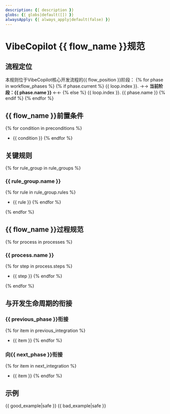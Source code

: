 ```yaml
---
description: {{ description }}
globs: {{ globs|default([]) }}
alwaysApply: {{ always_apply|default(false) }}
---
```


# VibeCopilot {{ flow_name }}规范

## 流程定位

本规则位于VibeCopilot核心开发流程的{{ flow_position }}阶段：
{% for phase in workflow_phases %}
{% if phase.current %}
{{ loop.index }}. →→ **当前阶段：{{ phase.name }}** ←←
{% else %}
{{ loop.index }}. {{ phase.name }}
{% endif %}
{% endfor %}

## {{ flow_name }}前置条件

{% for condition in preconditions %}

- {{ condition }}
{% endfor %}

## 关键规则

{% for rule_group in rule_groups %}

### {{ rule_group.name }}

{% for rule in rule_group.rules %}

- {{ rule }}
{% endfor %}

{% endfor %}

## {{ flow_name }}过程规范

{% for process in processes %}

### {{ process.name }}

{% for step in process.steps %}

- {{ step }}
{% endfor %}

{% endfor %}

## 与开发生命周期的衔接

### {{ previous_phase }}衔接

{% for item in previous_integration %}

- {{ item }}
{% endfor %}

### 向{{ next_phase }}衔接

{% for item in next_integration %}

- {{ item }}
{% endfor %}

## 示例

<example>
  {{ good_example|safe }}
</example>

<example type="invalid">
  {{ bad_example|safe }}
</example>
